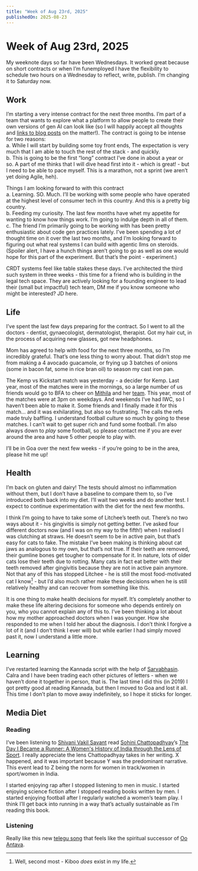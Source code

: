 ```yaml
---
title: "Week of Aug 23rd, 2025"
publishedOn: 2025-08-23
---
```


# Week of Aug 23rd, 2025

My weeknote days so far have been Wednesdays. It worked great because on short contracts or when I’m funemployed I have the flexibility to schedule two hours on a Wednesday to reflect, write, publish. I’m changing it to Saturday now.

## Work

I’m starting a very intense contract for the next three months. I’m part of a team that wants to explore what a platform to allow people to create their own versions of gen AI can look like (so I will happily accept all thoughts and [links to blog posts](https://www.henrikkarlsson.xyz/p/search-query) on the matter!). The contract is going to be intense for two reasons:  
a. While I will start by building some toy front ends, The expectation is very much that I am able to touch the rest of the stack - and quickly.  
b. This is going to be the first “long” contract I’ve done in about a year or so. A part of me thinks that I will dive head first into it - which is great! - but I need to be able to pace myself. This is a marathon, not a sprint (we aren’t yet doing Agile, heh).

Things I am looking forward to with this contract  
a. Learning. SO. Much. I’ll be working with some people who have operated at the highest level of consumer tech in this country. And this is a pretty big country.  
b. Feeding my curiosity. The last few months have whet my appetite for wanting to know how things work. I’m going to indulge depth in all of them.  
c. The friend I’m primarily going to be working with has been pretty enthusiastic about code gen practices lately. I’ve been spending a lot of
thought time on it over the last two months, and I’m looking forward to figuring out what real systems I can build with agentic llms on steroids. (Spoiler alert, I have a hunch things aren’t going to go as well as one would hope for this part of the experiment. But that’s the point - experiment.)

CRDT systems feel like table stakes these days. I’ve architected the third such system in three weeks - this time for a friend who is building in the legal tech space. They are actively looking for a founding engineer to lead their (small but impactful) tech team, DM me if you know someone who might be interested? JD here.

## Life

I’ve spent the last few days preparing for the contract. So I went to all the doctors - dentist, gynaecologist, dermatologist, therapist. Got my hair cut, in the process of acquiring new glasses, got new headphones.

Mom has agreed to help with food for the next three months, so I’m incredibly grateful. That’s one less thing to worry about. That didn’t stop me from making a 4 avocado guacamole, or frying up 3 batches of onions (some in bacon fat, some in rice bran oil) to season my cast iron pan.

The Kemp vs Kickstart match was yesterday - a decider for Kemp. Last year, most of the matches were in the mornings, so a large number of us friends would go to BFA to cheer on [Mithila](https://www.instagram.com/mithila.ramani/) and her [team](https://www.instagram.com/kempfootballclub/?hl=en). This year, most of the matches were at 3pm on weekdays. And weekends I’ve had IWC, so I haven’t been able to make it. Some friends and I finally made it for this match... and it was exhilarating, but also so frustrating. The calls the refs made truly baffling. I understand football culture so much by going to these matches. I can’t wait to get super rich and fund some football. I’m also always down to _play_ some football, so please contact me if you are ever around the area and have 5 other people to play with.

I’ll be in Goa over the next few weeks - if you’re going to be in the area, please hit me up!

## Health

I’m back on gluten and dairy! The tests should almost no inflammation without them, but I don’t have a baseline to compare them to, so I’ve introduced both back into my diet. I’ll wait two weeks and do another test. I expect to continue experimentation with the diet for the next few months.

I think I’m going to have to take some of Litchee’s teeth out. There’s no two ways about it - his gingivitis is simply not getting better. I’ve asked four different doctors now (and I was on my way to the fifth!) when I realised I was clutching at straws. He doesn’t seem to be in active pain, but that’s easy for cats to fake. The mistake I’ve been making is thinking about cat jaws as analogous to my own, but that’s not true. If their teeth are removed, their gumline bones get tougher to compensate for it. In nature, lots of older cats lose their teeth due to rotting. Many cats in fact eat better with their teeth removed after gingivitis because they are not in active pain anymore. Not that any of this has stopped Litchee - he is still the most food-motivated cat I know[^1] - but I’d also much rather make these decisions when he is still relatively healthy and can recover from something like this.

It is one thing to make health decisions for myself. It’s completely another to make these life altering decisions for someone who depends entirely on you, who you cannot explain any of this to. I’ve been thinking a lot about how my mother approached doctors when I was younger. How she responded to me when I told her about the diagnosis. I don’t think I forgive a lot of it (and I don’t think I ever will) but while earlier I had simply moved past it, now I understand a little more.

## Learning

I’ve restarted learning the Kannada script with the help of [Sarvabhasin](https://www.scribd.com/document/24032566/Kannada-Script-Book-sarvabhashin). Calra and I have been trading each other pictures of letters - when we haven’t done it together in person, that is. The last time I did this (in 2019) I got pretty good at reading Kannada, but then I moved to Goa and lost it all. This time I don’t plan to move away indefinitely, so I hope it sticks for longer.

## Media Diet

### Reading

I’ve been listening to [Shivani Vakil Savant](https://in.linkedin.com/in/shivani-vakil-savant-212a0519b) read [Sohini Chattopadhyay](https://sohinichattopadhyay.com/)’s [The Day I Became a Runner: A Women's History of India through the Lens of Sport](https://www.goodreads.com/book/show/200535595-the-day-i-became-a-runner). I really appreciate the lens Chattopadhyay takes in her writing. X happened, and it was important because Y was the predominant narrative. This event lead to Z being the norm for women in track/women in sport/women in India.

I started enjoying rap after I stopped listening to men in music. I started enjoying science fiction after I stopped reading books written by men. I started enjoying football after I regularly watched a women’s team play. I think I’ll get back into running in a way that’s actually sustainable as I’m reading this book.

### Listening

Really like this new [telegu song](https://open.spotify.com/track/2k912Nc8H44p6kfJOJvp8B?si=aaedc0f3e80b4b74) that feels like the spiritual successor of [Oo Antava](https://open.spotify.com/track/3szxldqiYs7nkvtmooRod8?si=188a66b898be4d14).

[^1]: Well, second most - Kiboo _does_ exist in my life.
